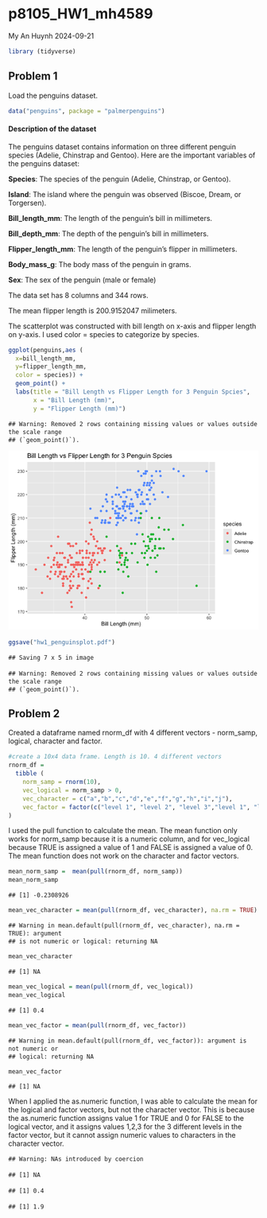 p8105_HW1_mh4589
================
My An Huynh
2024-09-21

``` r
library (tidyverse)
```

## Problem 1

Load the penguins dataset.

``` r
data("penguins", package = "palmerpenguins")
```

#### Description of the dataset

The penguins dataset contains information on three different penguin
species (Adelie, Chinstrap and Gentoo). Here are the important variables
of the penguins dataset:

**Species**: The species of the penguin (Adelie, Chinstrap, or Gentoo).

**Island**: The island where the penguin was observed (Biscoe, Dream, or
Torgersen).

**Bill_length_mm**: The length of the penguin’s bill in millimeters.

**Bill_depth_mm**: The depth of the penguin’s bill in millimeters.

**Flipper_length_mm**: The length of the penguin’s flipper in
millimeters.

**Body_mass_g**: The body mass of the penguin in grams.

**Sex**: The sex of the penguin (male or female)

The data set has 8 columns and 344 rows.

The mean flipper length is 200.9152047 milimeters.

The scatterplot was constructed with bill length on x-axis and flipper
length on y-axis. I used color = species to categorize by species.

``` r
ggplot(penguins,aes (
  x=bill_length_mm, 
  y=flipper_length_mm,
  color = species)) +
  geom_point() +
  labs(title = "Bill Length vs Flipper Length for 3 Penguin Spcies",
       x = "Bill Length (mm)",
       y = "Flipper Length (mm)")
```

    ## Warning: Removed 2 rows containing missing values or values outside the scale range
    ## (`geom_point()`).

![](p8105_hw1_mh4589_files/figure-gfm/penguin_plot-1.png)<!-- -->

``` r
ggsave("hw1_penguinsplot.pdf")
```

    ## Saving 7 x 5 in image

    ## Warning: Removed 2 rows containing missing values or values outside the scale range
    ## (`geom_point()`).

## Problem 2

Created a dataframe named rnorm_df with 4 different vectors - norm_samp,
logical, character and factor.

``` r
#create a 10x4 data frame. Length is 10. 4 different vectors 
rnorm_df = 
  tibble (
    norm_samp = rnorm(10),
    vec_logical = norm_samp > 0,
    vec_character = c("a","b","c","d","e","f","g","h","i","j"),
    vec_factor = factor(c("level 1", "level 2", "level 3","level 1", "level 2", "level 3", "level 1","level 1", "level 2", "level 3"))
)
```

I used the pull function to calculate the mean. The mean function only
works for norm_samp because it is a numeric column, and for vec_logical
because TRUE is assigned a value of 1 and FALSE is assigned a value of
0. The mean function does not work on the character and factor vectors.

``` r
mean_norm_samp =  mean(pull(rnorm_df, norm_samp))
mean_norm_samp
```

    ## [1] -0.2308926

``` r
mean_vec_character = mean(pull(rnorm_df, vec_character), na.rm = TRUE)
```

    ## Warning in mean.default(pull(rnorm_df, vec_character), na.rm = TRUE): argument
    ## is not numeric or logical: returning NA

``` r
mean_vec_character
```

    ## [1] NA

``` r
mean_vec_logical = mean(pull(rnorm_df, vec_logical))
mean_vec_logical
```

    ## [1] 0.4

``` r
mean_vec_factor = mean(pull(rnorm_df, vec_factor))
```

    ## Warning in mean.default(pull(rnorm_df, vec_factor)): argument is not numeric or
    ## logical: returning NA

``` r
mean_vec_factor
```

    ## [1] NA

When I applied the as.numeric function, I was able to calculate the mean
for the logical and factor vectors, but not the character vector. This
is because the as.numeric function assigns value 1 for TRUE and 0 for
FALSE to the logical vector, and it assigns values 1,2,3 for the 3
different levels in the factor vector, but it cannot assign numeric
values to characters in the character vector.

    ## Warning: NAs introduced by coercion

    ## [1] NA

    ## [1] 0.4

    ## [1] 1.9
